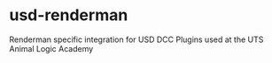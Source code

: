 # usd-renderman
Renderman specific integration for USD DCC Plugins used at the UTS Animal Logic Academy
